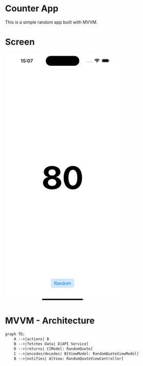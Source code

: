 # Counter App

This is a simple random app built with MVVM.

# Screen
<img src="screenshots/home.png" alt="Home" width="375">

# MVVM - Architecture

```mermaid
graph TD;
    A -->|actions| B
    B -->|fetches Data| D[API Service]
    D -->|returns| C[Model: RandomQuote]
    C -->|encodes/decodes| B[ViewModel: RandomQuoteViewModel]
    B -->|notifies| A[View: RandomQuoteViewController]
